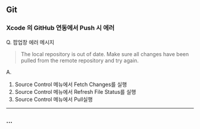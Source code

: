 ## Git

### Xcode 의 GitHub 연동에서 Push 시 에러

Q. 팝업창 에러 메시지
> The local repository is out of date. Make sure all changes have been pulled from the remote repository and try again.   

A.
1. Source Control 메뉴에서 Fetch Changes를 실행
2. Source Control 메뉴에서 Refresh File Status를 실행
3. Source Control 메뉴에서 Pull실행 

***

### ...
